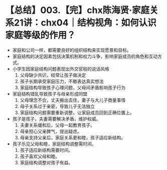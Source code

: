 # 【总结】003.【完】chx陈海贤·家庭关系21讲：chx04｜结构视角：如何认识家庭等级的作用？

-   家庭和公司一样，都需要良好的组织结构来实现愿景和目标。
-   家庭结构的决定因素包括决策机制和权力斗争，影响家庭成员的角色和互动方式。
-   小学生因家庭结构问题表现出外交官般的说话风格
    1.  父母缺少共识，经常让孩子做决定
    2.  孩子长期承受家庭压力，不敢表达真实想法
    3.  家庭结构导致孩子心理问题，父母间矛盾影响孩子行为
-   家庭结构错乱导致孩子与母亲形成同盟
    1.  父母理念不合，丈夫搬出去住，妻子与大儿子商量事情
    2.  母子关系过于亲密，导致儿子无法独立
    3.  家庭结构问题需要重新调整，让家庭成员回到正确位置上。
-   孩子是孩子，夫妻需要解决矛盾，维护权威。
    1.  夫妻关系缓和后，父母一起教育孩子。
    2.  母亲担心父亲脾气，提出疑虑。
    3.  母亲支持父亲后，家庭关系更和睦，孩子适应新结构。
-   孩子乐见父母和睦，家庭结构调整需时间。
    1.  孩子适应新结构需要时间。
    2.  孩子喜欢父母和睦。
    3.  家庭结构调整对孩子有益。